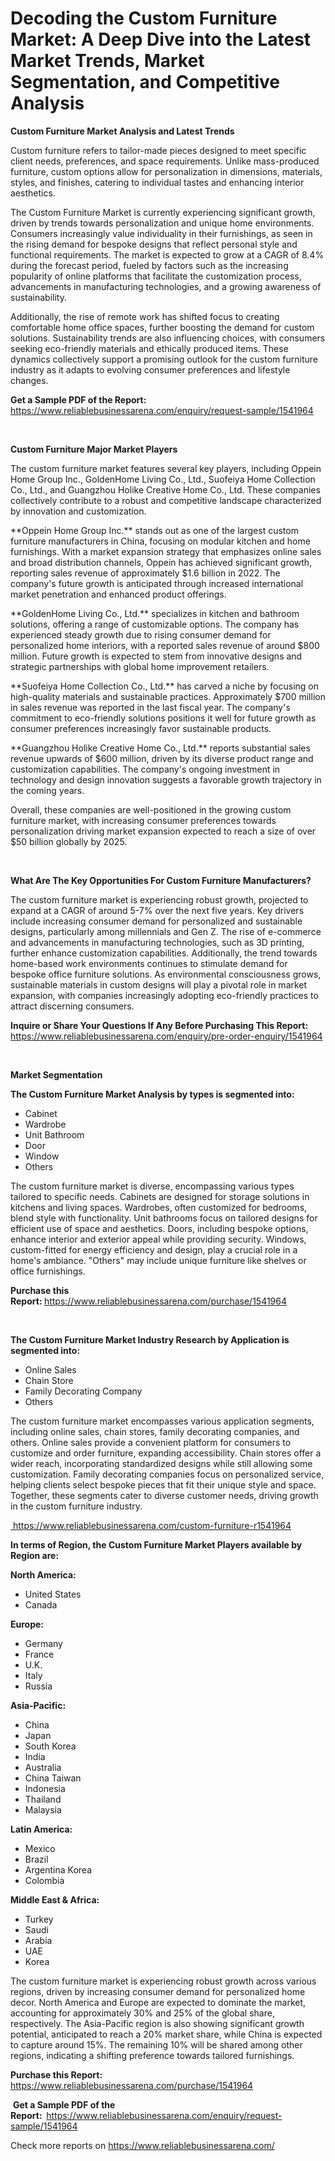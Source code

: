 <p><h1>Decoding the Custom Furniture Market: A Deep Dive into the Latest Market Trends, Market Segmentation, and Competitive Analysis</h1></p><p><strong>Custom Furniture Market Analysis and Latest Trends</strong></p>
<p><p>Custom furniture refers to tailor-made pieces designed to meet specific client needs, preferences, and space requirements. Unlike mass-produced furniture, custom options allow for personalization in dimensions, materials, styles, and finishes, catering to individual tastes and enhancing interior aesthetics.</p><p>The Custom Furniture Market is currently experiencing significant growth, driven by trends towards personalization and unique home environments. Consumers increasingly value individuality in their furnishings, as seen in the rising demand for bespoke designs that reflect personal style and functional requirements. The market is expected to grow at a CAGR of 8.4% during the forecast period, fueled by factors such as the increasing popularity of online platforms that facilitate the customization process, advancements in manufacturing technologies, and a growing awareness of sustainability. </p><p>Additionally, the rise of remote work has shifted focus to creating comfortable home office spaces, further boosting the demand for custom solutions. Sustainability trends are also influencing choices, with consumers seeking eco-friendly materials and ethically produced items. These dynamics collectively support a promising outlook for the custom furniture industry as it adapts to evolving consumer preferences and lifestyle changes.</p></p>
<p><strong>Get a Sample PDF of the Report:&nbsp;</strong> <a href="https://www.reliablebusinessarena.com/enquiry/request-sample/1541964?utm_campaign=3272&utm_medium=2&utm_source=Github&utm_content=ia&utm_term=05042025&utm_id=custom-furniture">https://www.reliablebusinessarena.com/enquiry/request-sample/1541964</a></p>
<p>&nbsp;</p>
<p><strong>Custom Furniture Major Market Players</strong></p>
<p><p>The custom furniture market features several key players, including Oppein Home Group Inc., GoldenHome Living Co., Ltd., Suofeiya Home Collection Co., Ltd., and Guangzhou Holike Creative Home Co., Ltd. These companies collectively contribute to a robust and competitive landscape characterized by innovation and customization.</p><p>**Oppein Home Group Inc.** stands out as one of the largest custom furniture manufacturers in China, focusing on modular kitchen and home furnishings. With a market expansion strategy that emphasizes online sales and broad distribution channels, Oppein has achieved significant growth, reporting sales revenue of approximately $1.6 billion in 2022. The company's future growth is anticipated through increased international market penetration and enhanced product offerings.</p><p>**GoldenHome Living Co., Ltd.** specializes in kitchen and bathroom solutions, offering a range of customizable options. The company has experienced steady growth due to rising consumer demand for personalized home interiors, with a reported sales revenue of around $800 million. Future growth is expected to stem from innovative designs and strategic partnerships with global home improvement retailers.</p><p>**Suofeiya Home Collection Co., Ltd.** has carved a niche by focusing on high-quality materials and sustainable practices. Approximately $700 million in sales revenue was reported in the last fiscal year. The company's commitment to eco-friendly solutions positions it well for future growth as consumer preferences increasingly favor sustainable products.</p><p>**Guangzhou Holike Creative Home Co., Ltd.** reports substantial sales revenue upwards of $600 million, driven by its diverse product range and customization capabilities. The company's ongoing investment in technology and design innovation suggests a favorable growth trajectory in the coming years. </p><p>Overall, these companies are well-positioned in the growing custom furniture market, with increasing consumer preferences towards personalization driving market expansion expected to reach a size of over $50 billion globally by 2025.</p></p>
<p>&nbsp;</p>
<p><strong>What Are The Key Opportunities For Custom Furniture Manufacturers?</strong></p>
<p><p>The custom furniture market is experiencing robust growth, projected to expand at a CAGR of around 5-7% over the next five years. Key drivers include increasing consumer demand for personalized and sustainable designs, particularly among millennials and Gen Z. The rise of e-commerce and advancements in manufacturing technologies, such as 3D printing, further enhance customization capabilities. Additionally, the trend towards home-based work environments continues to stimulate demand for bespoke office furniture solutions. As environmental consciousness grows, sustainable materials in custom designs will play a pivotal role in market expansion, with companies increasingly adopting eco-friendly practices to attract discerning consumers.</p></p>
<p><strong>Inquire or Share Your Questions If Any Before Purchasing This Report:</strong> <a href="https://www.reliablebusinessarena.com/enquiry/pre-order-enquiry/1541964?utm_campaign=3272&utm_medium=2&utm_source=Github&utm_content=ia&utm_term=05042025&utm_id=custom-furniture">https://www.reliablebusinessarena.com/enquiry/pre-order-enquiry/1541964</a></p>
<p>&nbsp;</p>
<p><strong>Market Segmentation</strong></p>
<p><strong>The Custom Furniture Market Analysis by types is segmented into:</strong></p>
<p><ul><li>Cabinet</li><li>Wardrobe</li><li>Unit Bathroom</li><li>Door</li><li>Window</li><li>Others</li></ul></p>
<p><p>The custom furniture market is diverse, encompassing various types tailored to specific needs. Cabinets are designed for storage solutions in kitchens and living spaces. Wardrobes, often customized for bedrooms, blend style with functionality. Unit bathrooms focus on tailored designs for efficient use of space and aesthetics. Doors, including bespoke options, enhance interior and exterior appeal while providing security. Windows, custom-fitted for energy efficiency and design, play a crucial role in a home's ambiance. "Others" may include unique furniture like shelves or office furnishings.</p></p>
<p><strong>Purchase this Report:&nbsp;</strong><a href="https://www.reliablebusinessarena.com/purchase/1541964?utm_campaign=3272&utm_medium=2&utm_source=Github&utm_content=ia&utm_term=05042025&utm_id=custom-furniture">https://www.reliablebusinessarena.com/purchase/1541964</a></p>
<p>&nbsp;</p>
<p><strong>The Custom Furniture Market Industry Research by Application is segmented into:</strong></p>
<p><ul><li>Online Sales</li><li>Chain Store</li><li>Family Decorating Company</li><li>Others</li></ul></p>
<p><p>The custom furniture market encompasses various application segments, including online sales, chain stores, family decorating companies, and others. Online sales provide a convenient platform for consumers to customize and order furniture, expanding accessibility. Chain stores offer a wider reach, incorporating standardized designs while still allowing some customization. Family decorating companies focus on personalized service, helping clients select bespoke pieces that fit their unique style and space. Together, these segments cater to diverse customer needs, driving growth in the custom furniture industry.</p></p>
<p><a href="https://www.reliablebusinessarena.com/custom-furniture-r1541964?utm_campaign=3272&utm_medium=2&utm_source=Github&utm_content=ia&utm_term=05042025&utm_id=custom-furniture">&nbsp;https://www.reliablebusinessarena.com/custom-furniture-r1541964</a></p>
<p><strong>In terms of Region, the Custom Furniture Market Players available by Region are:</strong></p>
<p>
    <p> <strong> North America: </strong>
        <ul>
            <li>United States</li>
            <li>Canada</li>
        </ul>
        </p> 
    <p> <strong> Europe: </strong>
        <ul>
            <li>Germany</li>
            <li>France</li>
            <li>U.K.</li>
            <li>Italy</li>
            <li>Russia</li>
        </ul>
        </p> 
    <p> <strong> Asia-Pacific: </strong>
        <ul>
            <li>China</li>
            <li>Japan</li>
            <li>South Korea</li>
            <li>India</li>
            <li>Australia</li>
            <li>China Taiwan</li>
            <li>Indonesia</li>
            <li>Thailand</li>
            <li>Malaysia</li>
        </ul>
        </p> 
    <p> <strong> Latin America: </strong>
        <ul>
            <li>Mexico</li>
            <li>Brazil</li>
            <li>Argentina Korea</li>
            <li>Colombia</li>
        </ul>
        </p> 
    <p> <strong> Middle East & Africa: </strong>
        <ul>
            <li>Turkey</li>
            <li>Saudi</li>
            <li>Arabia</li>
            <li>UAE</li>
            <li>Korea</li>
        </ul>
    </p>
    </p>
<p><p>The custom furniture market is experiencing robust growth across various regions, driven by increasing consumer demand for personalized home decor. North America and Europe are expected to dominate the market, accounting for approximately 30% and 25% of the global share, respectively. The Asia-Pacific region is also showing significant growth potential, anticipated to reach a 20% market share, while China is expected to capture around 15%. The remaining 10% will be shared among other regions, indicating a shifting preference towards tailored furnishings.</p></p>
<p><strong>Purchase this Report: </strong><a href="https://www.reliablebusinessarena.com/purchase/1541964?utm_campaign=3272&utm_medium=2&utm_source=Github&utm_content=ia&utm_term=05042025&utm_id=custom-furniture">https://www.reliablebusinessarena.com/purchase/1541964</a></p>
<p>&nbsp;<strong>Get a Sample PDF of the Report:&nbsp;&nbsp;</strong><a href="https://www.reliablebusinessarena.com/enquiry/request-sample/1541964?utm_campaign=3272&utm_medium=2&utm_source=Github&utm_content=ia&utm_term=05042025&utm_id=custom-furniture">https://www.reliablebusinessarena.com/enquiry/request-sample/1541964</a></p>
<p><strong></strong></p>
<p>Check more reports on <a href="https://www.reliablebusinessarena.com/?utm_campaign=3272&utm_medium=2&utm_source=Github&utm_content=ia&utm_term=05042025&utm_id=custom-furniture">https://www.reliablebusinessarena.com/</a></p>